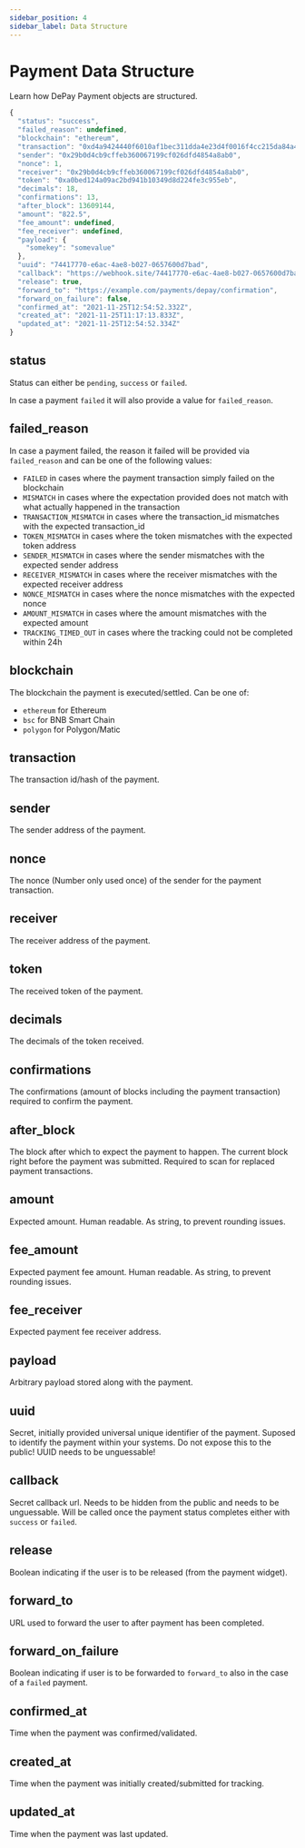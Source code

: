 ```yaml
---
sidebar_position: 4
sidebar_label: Data Structure
---
```


# Payment Data Structure

Learn how DePay Payment objects are structured.

```javascript
{
  "status": "success",
  "failed_reason": undefined,
  "blockchain": "ethereum",
  "transaction": "0xd4a9424440f6010af1bec311dda4e23d4f0016f4cc215da84a41650150ecb8b7",
  "sender": "0x29b0d4cb9cffeb360067199cf026dfd4854a8ab0",
  "nonce": 1,
  "receiver": "0x29b0d4cb9cffeb360067199cf026dfd4854a8ab0",
  "token": "0xa0bed124a09ac2bd941b10349d8d224fe3c955eb",
  "decimals": 18,
  "confirmations": 13,
  "after_block": 13609144,
  "amount": "822.5",
  "fee_amount": undefined,
  "fee_receiver": undefined,
  "payload": {
    "somekey": "somevalue"
  },
  "uuid": "74417770-e6ac-4ae8-b027-0657600d7bad",
  "callback": "https://webhook.site/74417770-e6ac-4ae8-b027-0657600d7bad",
  "release": true,
  "forward_to": "https://example.com/payments/depay/confirmation",
  "forward_on_failure": false,
  "confirmed_at": "2021-11-25T12:54:52.332Z",
  "created_at": "2021-11-25T11:17:13.833Z",
  "updated_at": "2021-11-25T12:54:52.334Z"
}
```

## status

Status can either be `pending`, `success` or `failed`.

In case a payment `failed` it will also provide a value for `failed_reason`.

## failed_reason

In case a payment failed, the reason it failed will be provided via `failed_reason` and can be one of the following values:

- `FAILED` in cases where the payment transaction simply failed on the blockchain
- `MISMATCH` in cases where the expectation provided does not match with what actually happened in the transaction
- `TRANSACTION_MISMATCH` in cases where the transaction_id mismatches with the expected transaction_id
- `TOKEN_MISMATCH` in cases where the token mismatches with the expected token address
- `SENDER_MISMATCH` in cases where the sender mismatches with the expected sender address
- `RECEIVER_MISMATCH` in cases where the receiver mismatches with the expected receiver address
- `NONCE_MISMATCH` in cases where the nonce mismatches with the expected nonce
- `AMOUNT_MISMATCH` in cases where the amount mismatches with the expected amount
- `TRACKING_TIMED_OUT` in cases where the tracking could not be completed within 24h

## blockchain

The blockchain the payment is executed/settled. Can be one of:

- `ethereum` for Ethereum
- `bsc` for BNB Smart Chain
- `polygon` for Polygon/Matic

## transaction

The transaction id/hash of the payment.

## sender

The sender address of the payment.

## nonce

The nonce (Number only used once) of the sender for the payment transaction.

## receiver

The receiver address of the payment.

## token

The received token of the payment.

## decimals

The decimals of the token received.

## confirmations

The confirmations (amount of blocks including the payment transaction) required to confirm the payment.

## after_block

The block after which to expect the payment to happen. The current block right before the payment was submitted. Required to scan for replaced payment transactions.

## amount

Expected amount. Human readable. As string, to prevent rounding issues.

## fee_amount

Expected payment fee amount. Human readable. As string, to prevent rounding issues.

## fee_receiver

Expected payment fee receiver address.

## payload

Arbitrary payload stored along with the payment.

## uuid

Secret, initially provided universal unique identifier of the payment. Suposed to identify the payment within your systems. Do not expose this to the public! UUID needs to be unguessable!

## callback

Secret callback url. Needs to be hidden from the public and needs to be unguessable. Will be called once the payment status completes either with `success` or `failed`.

## release

Boolean indicating if the user is to be released (from the payment widget).

## forward_to

URL used to forward the user to after payment has been completed.

## forward_on_failure

Boolean indicating if user is to be forwarded to `forward_to` also in the case of a `failed` payment.

## confirmed_at

Time when the payment was confirmed/validated.

## created_at

Time when the payment was initially created/submitted for tracking.

## updated_at

Time when the payment was last updated.


